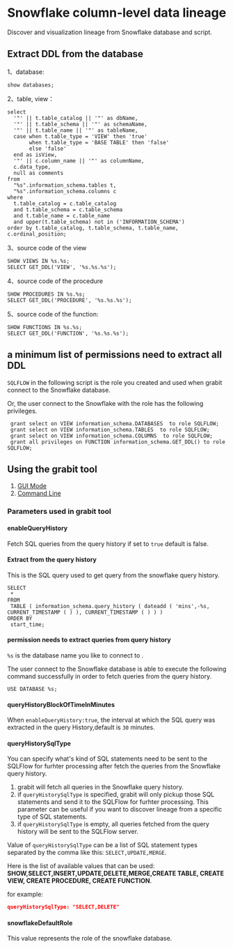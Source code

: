 # Snowflake column-level data lineage

Discover and visualization lineage from Snowflake database and script.

## Extract DDL from the database

1、database:
```
show databases;
```

2、table, view：
```
select
  '"' || t.table_catalog || '"' as dbName,
  '"' || t.table_schema || '"' as schemaName,
  '"' || t.table_name || '"' as tableName,
  case when t.table_type = 'VIEW' then 'true'
       when t.table_type = 'BASE TABLE' then 'false'
       else 'false'
  end as isView,
  '"' || c.column_name || '"' as columnName,
  c.data_type,
  null as comments
from
  "%s".information_schema.tables t,
  "%s".information_schema.columns c
where
  t.table_catalog = c.table_catalog
  and t.table_schema = c.table_schema
  and t.table_name = c.table_name
  and upper(t.table_schema) not in ('INFORMATION_SCHEMA')
order by t.table_catalog, t.table_schema, t.table_name, c.ordinal_position;
```
3、source code of the view
```
SHOW VIEWS IN %s.%s;
SELECT GET_DDL('VIEW', '%s.%s.%s');
```
4、source code of the procedure
```
SHOW PROCEDURES IN %s.%s;
SELECT GET_DDL('PROCEDURE', '%s.%s.%s');
```

5、source code of the function:
```
SHOW FUNCTIONS IN %s.%s;
SELECT GET_DDL('FUNCTION', '%s.%s.%s');
```

##  a minimum list of permissions need to extract all DDL
`SQLFLOW` in the following script is the role you created and used when
grabit connect to the Snowflake database.

Or, the user connect to the Snowflake with the role has the following privileges.
```
 grant select on VIEW information_schema.DATABASES  to role SQLFLOW;
 grant select on VIEW information_schema.TABLES  to role SQLFLOW;
 grant select on VIEW information_schema.COLUMNS  to role SQLFLOW;
 grant all privileges on FUNCTION information_schema.GET_DDL() to role SQLFLOW;

```


## Using the grabit tool
1. [GUI Mode](grabit-snowflake-gui.md)
2. [Command Line](grabit-snowflake-command-line.md)

### Parameters used in grabit tool

#### enableQueryHistory

Fetch SQL queries from the query history if set to `true` default is false.

#### Extract from the query history
This is the SQL query used to get query from the snowflake query history.
```
SELECT
 * 
FROM
 TABLE ( information_schema.query_history ( dateadd ( 'mins',-%s, CURRENT_TIMESTAMP ( ) ), CURRENT_TIMESTAMP ( ) ) ) 
ORDER BY
 start_time;
```

#### permission needs to extract queries from query history
`%s` is the database name you like to connect to .

The user connect to the Snowflake database is able to execute the following command successfully in order to fetch queries from the query history.
```
USE DATABASE %s;
```


#### queryHistoryBlockOfTimeInMinutes

When `enableQueryHistory:true`, the interval at which the SQL query was extracted in the query History,default is `30` minutes.

#### queryHistorySqlType
You can specify what's kind of SQL statements need to be sent to the SQLFlow for furhter processing after fetch the queries
from the Snowflake query history.

1. grabit will fetch all queries in the Snowflake query history.
2. if `queryHistorySqlType` is specified, grabit will only pickup those SQL statements
and send it to the SQLFlow for furhter processing. This parameter can be useful if you want to discover
lineage from a specific type of SQL statements.
3. if `queryHistorySqlType` is empty, all queries fetched from the query history will be sent to the SQLFlow server.


Value of `queryHistorySqlType` can be a list of SQL statement types separated by the comma like this: `SELECT,UPDATE,MERGE`.

Here is the list of available values that can be used: **SHOW,SELECT,INSERT,UPDATE,DELETE,MERGE,CREATE TABLE, CREATE VIEW, CREATE PROCEDURE, CREATE FUNCTION**.


for example:

````json
queryHistorySqlType: "SELECT,DELETE"
````

#### snowflakeDefaultRole

This value represents the role of the snowflake database.



